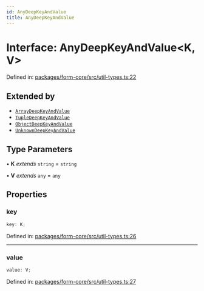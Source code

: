 ```yaml
---
id: AnyDeepKeyAndValue
title: AnyDeepKeyAndValue
---
```


<!-- DO NOT EDIT: this page is autogenerated from the type comments -->

# Interface: AnyDeepKeyAndValue\<K, V\>

Defined in: [packages/form-core/src/util-types.ts:22](https://github.com/TanStack/form/blob/main/packages/form-core/src/util-types.ts#L22)

## Extended by

- [`ArrayDeepKeyAndValue`](arraydeepkeyandvalue.md)
- [`TupleDeepKeyAndValue`](tupledeepkeyandvalue.md)
- [`ObjectDeepKeyAndValue`](objectdeepkeyandvalue.md)
- [`UnknownDeepKeyAndValue`](unknowndeepkeyandvalue.md)

## Type Parameters

• **K** *extends* `string` = `string`

• **V** *extends* `any` = `any`

## Properties

### key

```ts
key: K;
```

Defined in: [packages/form-core/src/util-types.ts:26](https://github.com/TanStack/form/blob/main/packages/form-core/src/util-types.ts#L26)

***

### value

```ts
value: V;
```

Defined in: [packages/form-core/src/util-types.ts:27](https://github.com/TanStack/form/blob/main/packages/form-core/src/util-types.ts#L27)
